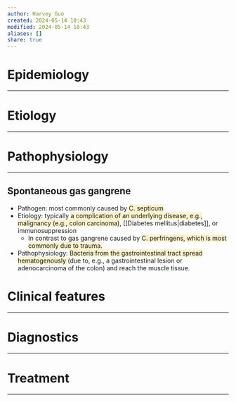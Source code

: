 ```yaml
---
author: Harvey Guo
created: 2024-05-14 10:43
modified: 2024-05-14 10:43
aliases: []
share: true
---
```

# Epidemiology
---


# Etiology
---


# Pathophysiology
---
## Spontaneous gas gangrene
- Pathogen: most commonly caused by <span style="background:rgba(240, 200, 0, 0.2)">C. septicum</span>
- Etiology: typically <span style="background:rgba(240, 200, 0, 0.2)">a complication of an underlying disease, e.g., malignancy (e.g., colon carcinoma)</span>, [[Diabetes mellitus|diabetes]], or immunosuppression 
	- In contrast to gas gangrene caused by <span style="background:rgba(240, 200, 0, 0.2)">C. perfringens, which is most commonly due to trauma.</span>
- Pathophysiology: <span style="background:rgba(240, 200, 0, 0.2)">Bacteria from the gastrointestinal tract spread hematogenously </span>(due to, e.g., a gastrointestinal lesion or adenocarcinoma of the colon) and reach the muscle tissue. 

# Clinical features
---


# Diagnostics
---


# Treatment
---

